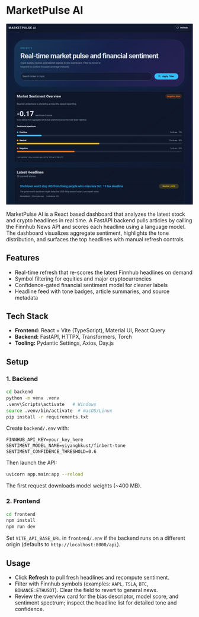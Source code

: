 ﻿# MarketPulse AI

![Home Page](https://github.com/neilk225/MarketPulse-AI/blob/main/MarketPulse.png)

MarketPulse AI is a React based dashboard that analyzes the latest stock and crypto headlines in real time. A FastAPI backend pulls articles by calling the Finnhub News API and scores each headline using a language model. The dashboard visualizes aggregate sentiment, highlights the tone distribution, and surfaces the top headlines with manual refresh controls.

## Features
- Real-time refresh that re-scores the latest Finnhub headlines on demand
- Symbol filtering for equities and major cryptocurrencies
- Confidence-gated financial sentiment model for cleaner labels
- Headline feed with tone badges, article summaries, and source metadata
  
## Tech Stack
- **Frontend:** React + Vite (TypeScript), Material UI, React Query
- **Backend:** FastAPI, HTTPX, Transformers, Torch
- **Tooling:** Pydantic Settings, Axios, Day.js

## Setup

### 1. Backend
```bash
cd backend
python -m venv .venv
.venv\Scripts\activate   # Windows
source .venv/bin/activate  # macOS/Linux
pip install -r requirements.txt
```

Create `backend/.env` with:
```env
FINNHUB_API_KEY=your_key_here
SENTIMENT_MODEL_NAME=yiyanghkust/finbert-tone
SENTIMENT_CONFIDENCE_THRESHOLD=0.6
```
Then launch the API:
```bash
uvicorn app.main:app --reload
```
The first request downloads model weights (~400 MB).

### 2. Frontend
```bash
cd frontend
npm install
npm run dev
```
Set `VITE_API_BASE_URL` in `frontend/.env` if the backend runs on a different origin (defaults to `http://localhost:8000/api`).

## Usage
- Click **Refresh** to pull fresh headlines and recompute sentiment.
- Filter with Finnhub symbols (examples: `AAPL`, `TSLA`, `BTC`, `BINANCE:ETHUSDT`). Clear the field to revert to general news.
- Review the overview card for the bias descriptor, model score, and sentiment spectrum; inspect the headline list for detailed tone and confidence.
